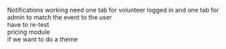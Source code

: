 Notifications working need one tab for volunteer logged in and one tab for admin to match the event to the user </br>
have to re-test </br>
pricing module </br>
if we want to do a theme </br>

 
